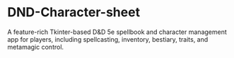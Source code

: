 # DND-Character-sheet
A feature-rich Tkinter-based D&amp;D 5e spellbook and character management app for players, including spellcasting, inventory, bestiary, traits, and metamagic control.
